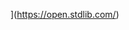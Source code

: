 <img  data-src="https://deploy.stdlib.com/static/images/deploy.svg" width="192">](https://open.stdlib.com/)
